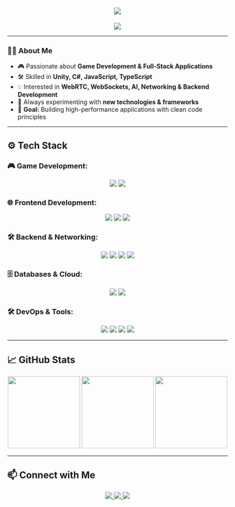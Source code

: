 <h1 align="center">
  <img src="https://readme-typing-svg.demolab.com?font=Fira+Code&pause=1000&color=F7D33D&center=true&vCenter=true&width=435&lines=Hello%2C+World!;I'm+hasban" />
</h1>

<p align="center">
  <img src="https://user-images.githubusercontent.com/74038190/225813708-98b745f2-7d22-48cf-9150-083f1b00d6c9.gif" />
</p>

---

### 👨‍💻 About Me
- 🎮 Passionate about **Game Development & Full-Stack Applications**  
- 🛠️ Skilled in **Unity, C#, JavaScript, TypeScript**  
- 💡 Interested in **WebRTC, WebSockets, AI, Networking & Backend Development**  
- 🚀 Always experimenting with **new technologies & frameworks**  
- 🎯 **Goal:** Building high-performance applications with clean code principles  

---

## ⚙️ Tech Stack  

### 🎮 Game Development:
<p align="center">
  <img src="https://img.shields.io/badge/Game%20Engine-Unity-000000?logo=unity&logoColor=white" />
  <img src="https://img.shields.io/badge/Language-C%23-239120?logo=csharp&logoColor=white" />
</p>

### 🌐 Frontend Development:
<p align="center">
  <img src="https://img.shields.io/badge/JavaScript-ES6+-yellow?logo=javascript&logoColor=black" />
  <img src="https://img.shields.io/badge/TypeScript-3178C6?logo=typescript&logoColor=white" />
  <img src="https://img.shields.io/badge/Tailwind%20CSS-06B6D4?logo=tailwindcss&logoColor=white" />
</p>

### 🛠 Backend & Networking:
<p align="center">
  <img src="https://img.shields.io/badge/Backend-Node.js-43853D?logo=node.js&logoColor=white" />
  <img src="https://img.shields.io/badge/WebRTC-008000?logo=webrtc&logoColor=white" />
  <img src="https://img.shields.io/badge/WebSockets-Socket.io-010101?logo=socket.io&logoColor=white" />
  <img src="https://img.shields.io/badge/REST%20API-005571?logo=postman&logoColor=white" />
</p>

### 🗄 Databases & Cloud:
<p align="center">
  <img src="https://img.shields.io/badge/Database-SQL-4479A1?logo=mysql&logoColor=white" />
  <img src="https://img.shields.io/badge/NoSQL-Firebase-FFCA28?logo=firebase&logoColor=black" />
</p>

### 🛠 DevOps & Tools:
<p align="center">
  <img src="https://img.shields.io/badge/Version%20Control-Git-F05032?logo=git&logoColor=white" />
  <img src="https://img.shields.io/badge/GitHub%20Actions-2088FF?logo=githubactions&logoColor=white" />
  <img src="https://img.shields.io/badge/IDE-Visual%20Studio-5C2D91?logo=visualstudio&logoColor=white" />
  <img src="https://img.shields.io/badge/Editor-VS%20Code-007ACC?logo=visualstudiocode&logoColor=white" />
</p>

---

## 📈 GitHub Stats  
<p align="center">
  <img src="https://github-readme-stats.vercel.app/api?username=Hasan-H-KARAKAYA&show_icons=true&theme=radical" height="165">
  <img src="https://github-readme-streak-stats.herokuapp.com/?user=Hasan-H-KARAKAYA&theme=whatsapp-dark2" height="165">
  <img src="https://github-readme-stats.vercel.app/api/top-langs/?username=Hasan-H-KARAKAYA&layout=compact&theme=radical" height="165">
</p>

---

## 📫 Connect with Me  
<p align="center">
  <a href="https://github.com/Hasan-H-KARAKAYA">
    <img src="https://img.shields.io/badge/GitHub-Hasan%20H%20Karakaya-181717?logo=github&logoColor=white" />
  </a>
  <a href="mailto:hasankarakaya0341+github@gmail.com">
    <img src="https://img.shields.io/badge/Email-Contact%20Me-red?logo=gmail&logoColor=white" />
  </a>
  <a href="https://www.linkedin.com/in/hasanhuseyinkarakaya">
    <img src="https://img.shields.io/badge/LinkedIn-Hasan%20H%20Karakaya-0077B5?logo=linkedin&logoColor=white" />
  </a>
</p>
